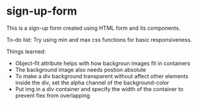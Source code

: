 # sign-up-form
This is a sign-up form created using HTML form and its components.

To-do list:
Try using min and max css functions for basic responsiveness.

Things learned: 
- Object-fit attribute helps with how backgroun images fit in containers
- The background image also needs postion absolute 
- To make a div background transparent without affect other elements inside the div, set the alpha channel of the background-color
- Put img in a div container and specify the width of the container to prevent flex from overlapping